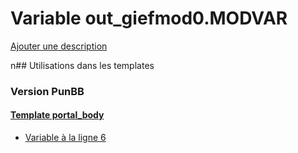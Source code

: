 # Variable out_giefmod0.MODVAR
[Ajouter une description](https://fa-tvars.appspot.com/out_giefmod0.MODVAR)

n## Utilisations dans les templates

### Version PunBB

#### [Template portal_body](punbb/portal_body.md)
* [Variable à la ligne 6](../punbb/portal_body.tpl#L6)